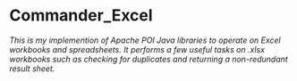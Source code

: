  # Commander_Excel
 *This is my implemention of Apache POI Java libraries to operate on Excel workbooks and spreadsheets. It performs a few useful tasks on .xlsx workbooks such as checking for duplicates and returning a non-redundant result sheet.*
 
